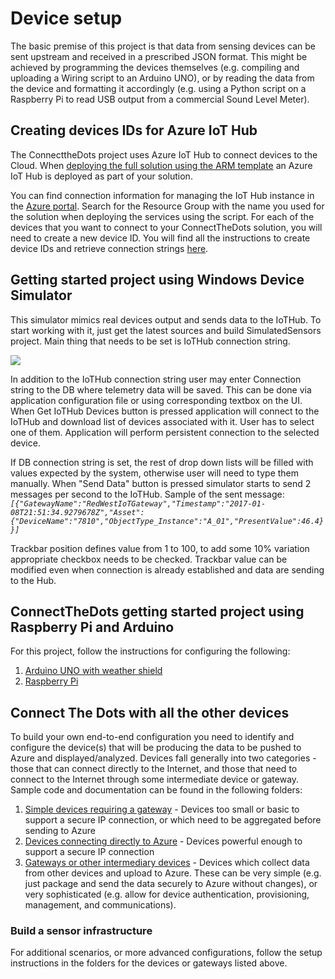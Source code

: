 # Device setup  #
The basic premise of this project is that data from sensing devices can be sent upstream and received in a prescribed JSON format. This might be achieved by programming the devices themselves (e.g. compiling and uploading a Wiring script to an Arduino UNO), or by reading the data from the device and formatting it accordingly (e.g. using a Python script on a Raspberry Pi to read USB output from a commercial Sound Level Meter). 

## Creating devices IDs for Azure IoT Hub ##
The ConnecttheDots project uses Azure IoT Hub to connect devices to the Cloud.
When [deploying the full solution using the ARM template](../Azure/ARMTemplate/Readme.md) an Azure IoT Hub is deployed as part of your solution.

You can find connection information for managing the IoT Hub instance in the [Azure portal](http://portal.azure.com). Search for the Resource Group with the name you used for the solution when deploying the services using the script.
For each of the devices that you want to connect to your ConnectTheDots solution, you will need to create a new device ID.
You will find all the instructions to create device IDs and retrieve connection strings [here](https://github.com/Azure/azure-iot-sdks/blob/master/doc/manage_iot_hub.md).

## Getting started project using Windows Device Simulator ##
This simulator mimics real devices output and sends data to the IoTHub. To start working with it, just get the latest sources and build SimulatedSensors project. Main thing that needs to be set is IoTHub connection string.

![](http://content.screencast.com/users/Asperwin/folders/Jing/media/2663da14-b4ab-408e-8a19-cf54ec921746/2017-01-08_2334.png)

In addition to the IoTHub connection string user may enter Connection string to the DB where telemetry data will be saved. This can be done via application configuration file or using corresponding textbox on the UI. 
When Get IoTHub Devices button is pressed application will connect to the IoTHub and download list of devices associated with it. User has to select one of them. Application will perform persistent connection to the selected device.

If DB connection string is set, the rest of drop down lists will be filled with values expected by the system, otherwise user will need to type them manually. When "Send Data" button is pressed simulator starts to send 2 messages per second to the IoTHub. Sample of the sent message:
*`[{"GatewayName":"RedWestIoTGateway","Timestamp":"2017-01-08T21:51:34.9279678Z","Asset":{"DeviceName":"7810","ObjectType_Instance":"A_01","PresentValue":46.4}}]`*

Trackbar position defines value from 1 to 100, to add some 10% variation appropriate checkbox needs to be checked.
Trackbar value can be modified even when connection is already established and data are sending to the Hub.
 


## ConnectTheDots getting started project using Raspberry Pi and Arduino ##
For this project, follow the instructions for configuring the following:

1. [Arduino UNO with weather shield](GatewayConnectedDevices/Arduino%20UNO/Weather/WeatherShieldJson/Arduino-and-Weather-Shield-setup.md) 
2. [Raspberry Pi](Gateways/GatewayService/RaspberryPi-Gateway-setup.md) 

## Connect The Dots with all the other devices ##

To build your own end-to-end configuration you need to identify and configure the device(s) that will be producing the data to be pushed to Azure and displayed/analyzed. Devices fall generally into two categories - those that can connect directly to the Internet, and those that need to connect to the Internet through some intermediate device or gateway. Sample code and documentation can be found in the following folders:

1. [Simple devices requiring a gateway](GatewayConnectedDevices/) - Devices too small or basic to support a secure IP connection, or which need to be aggregated before sending to Azure
2. [Devices connecting directly to Azure](DirectlyConnectedDevices/) - Devices powerful enough to support a secure IP connection
3. [Gateways or other intermediary devices](Gateways/) - Devices which collect data from other devices and upload to Azure. These can be very simple (e.g. just package and send the data securely to Azure without changes), or very sophisticated (e.g. allow for device authentication, provisioning, management, and communications). 


### Build a sensor infrastructure ###
For additional scenarios, or more advanced configurations, follow the setup instructions in the folders for the devices or gateways listed above.